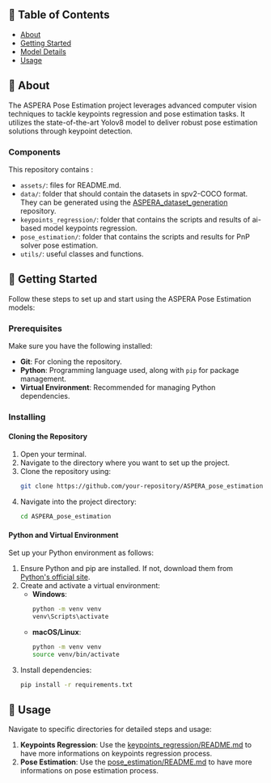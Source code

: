 ## 📝 Table of Contents

- [About](#-about)
- [Getting Started](#-getting-started)
- [Model Details](#-model-details)
- [Usage](#-usage)

## 🧐 About <a name = "about"></a>

The ASPERA Pose Estimation project leverages advanced computer vision techniques to tackle keypoints regression and pose estimation tasks. It utilizes the state-of-the-art Yolov8 model to deliver robust pose estimation solutions through keypoint detection.

### Components 
This repository contains : 
- `assets/`: files for README.md.
- `data/`: folder that should contain the datasets in spv2-COCO format. They can be generated using the [ASPERA_dataset_generation]() repository.
- `keypoints_regression/`: folder that contains the scripts and results of ai-based model keypoints regression.
- `pose_estimation/`: folder that contains the scripts and results for PnP solver pose estimation.
- `utils/`: useful classes and functions.

## 🏁 Getting Started <a name = "getting_started"></a>

Follow these steps to set up and start using the ASPERA Pose Estimation models:

### Prerequisites

Make sure you have the following installed:
- **Git**: For cloning the repository.
- **Python**: Programming language used, along with `pip` for package management.
- **Virtual Environment**: Recommended for managing Python dependencies.

### Installing

#### Cloning the Repository

1. Open your terminal.
2. Navigate to the directory where you want to set up the project.
3. Clone the repository using:
   ```bash
   git clone https://github.com/your-repository/ASPERA_pose_estimation.git
   ```
4. Navigate into the project directory:
   ```bash
   cd ASPERA_pose_estimation
   ```

#### Python and Virtual Environment

Set up your Python environment as follows:
1. Ensure Python and pip are installed. If not, download them from [Python's official site](https://www.python.org/downloads/).
2. Create and activate a virtual environment:
   - **Windows**:
     ```bash
     python -m venv venv
     venv\Scripts\activate
     ```
   - **macOS/Linux**:
     ```bash
     python -m venv venv
     source venv/bin/activate
     ```
3. Install dependencies:
   ```bash
   pip install -r requirements.txt
   ```

## 🎈 Usage <a name = "usage"></a>

Navigate to specific directories for detailed steps and usage:

1. **Keypoints Regression**: Use the  [keypoints_regression/README.md](keypoints_regression/README.md) to have more informations on keypoints regression process.
2. **Pose Estimation**: Use the  [pose_estimation/README.md](pose_estimation/README.md) to have more informations on pose estimation process.